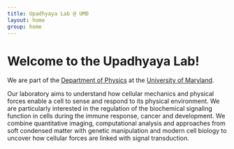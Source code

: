 ```yaml
---
title: Upadhyaya Lab @ UMD
layout: home
group: home
---
```


# Welcome to the Upadhyaya Lab!

We are part of the [Department of Physics](http://umdphysics.umd.edu/) 
at the [University of Maryland](http://www.umd.edu/).

Our laboratory aims to understand how cellular mechanics and physical forces enable a cell to sense and respond to its physical environment. We are particularly interested in the regulation of the biochemical signaling function in cells during the immune response, cancer and development. We combine quantitative imaging, computational analysis and approaches from soft condensed matter with genetic manipulation and modern cell biology to uncover how cellular forces are linked with signal transduction.
